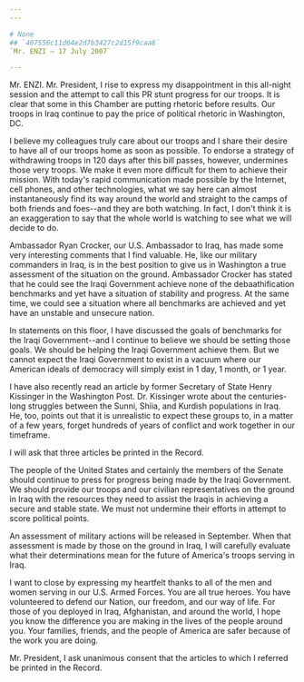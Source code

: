 ```yaml
---
---

# None
## `407556c11d64e2d7b3427c2d15f9caa8`
`Mr. ENZI — 17 July 2007`

---
```



Mr. ENZI. Mr. President, I rise to express my disappointment in this 
all-night session and the attempt to call this PR stunt progress for 
our troops. It is clear that some in this Chamber are putting rhetoric 
before results. Our troops in Iraq continue to pay the price of 
political rhetoric in Washington, DC.

I believe my colleagues truly care about our troops and I share their 
desire to have all of our troops home as soon as possible. To endorse a 
strategy of withdrawing troops in 120 days after this bill passes, 
however, undermines those very troops. We make it even more difficult 
for them to achieve their mission. With today's rapid communication 
made possible by the Internet, cell phones, and other technologies, 
what we say here can almost instantaneously find its way around the 
world and straight to the camps of both friends and foes--and they are 
both watching. In fact, I don't think it is an exaggeration to say that 
the whole world is watching to see what we will decide to do.

Ambassador Ryan Crocker, our U.S. Ambassador to Iraq, has made some 
very interesting comments that I find valuable. He, like our military 
commanders in Iraq, is in the best position to give us in Washington a 
true assessment of the situation on the ground. Ambassador Crocker has 
stated that he could see the Iraqi Government achieve none of the 
debaathification benchmarks and yet have a situation of stability and 
progress. At the same time, we could see a situation where all 
benchmarks are achieved and yet have an unstable and unsecure nation.

In statements on this floor, I have discussed the goals of benchmarks 
for the Iraqi Government--and I continue to believe we should be 
setting those goals. We should be helping the Iraqi Government achieve 
them. But we cannot expect the Iraqi Government to exist in a vacuum 
where our American ideals of democracy will simply exist in 1 day, 1 
month, or 1 year.

I have also recently read an article by former Secretary of State 
Henry Kissinger in the Washington Post. Dr. Kissinger wrote about the 
centuries-long struggles between the Sunni, Shiia, and Kurdish 
populations in Iraq. He, too, points out that it is unrealistic to 
expect these groups to, in a matter of a few years, forget hundreds of 
years of conflict and work together in our timeframe.

I will ask that three articles be printed in the Record.

The people of the United States and certainly the members of the 
Senate should continue to press for progress being made by the Iraqi 
Government. We should provide our troops and our civilian 
representatives on the ground in Iraq with the resources they need to 
assist the Iraqis in achieving a secure and stable state. We must not 
undermine their efforts in attempt to score political points.



An assessment of military actions will be released in September. When 
that assessment is made by those on the ground in Iraq, I will 
carefully evaluate what their determinations mean for the future of 
America's troops serving in Iraq.

I want to close by expressing my heartfelt thanks to all of the men 
and women serving in our U.S. Armed Forces. You are all true heroes. 
You have volunteered to defend our Nation, our freedom, and our way of 
life. For those of you deployed in Iraq, Afghanistan, and around the 
world, I hope you know the difference you are making in the lives of 
the people around you. Your families, friends, and the people of 
America are safer because of the work you are doing.

Mr. President, I ask unanimous consent that the articles to which I 
referred be printed in the Record.